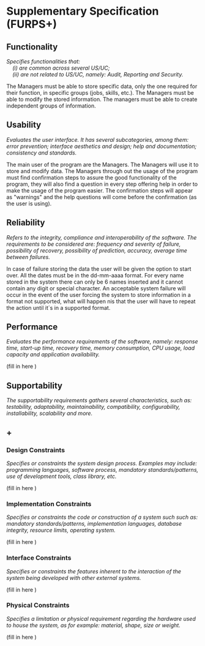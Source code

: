 # Supplementary Specification (FURPS+)

## Functionality

_Specifies functionalities that:  
&nbsp; &nbsp; (i) are common across several US/UC;  
&nbsp; &nbsp; (ii) are not related to US/UC, namely: Audit, Reporting and Security._

The Managers must be able to store specific data, only the one required for their function, in specific groups (jobs, skills, etc.). 
The Managers must be able to modify the stored information.
The managers must be able to create independent groups of information.

 


## Usability

_Evaluates the user interface. It has several subcategories,
among them: error prevention; interface aesthetics and design; help and
documentation; consistency and standards._

The main user of the program are the Managers. 
The Managers will use it to store and modify data. 
The Managers through out the usage of the program must find confirmation steps to assure the good functionality of the program, they will also find a question in every step offering help in order to make the usage of the program easier. The confirmation steps will appear as "warnings" and the help questions will come before the confirmation (as the user is using).


## Reliability

_Refers to the integrity, compliance and interoperability of the software. The requirements to be considered are: frequency and severity of failure, possibility of recovery, possibility of prediction, accuracy, average time between failures._

In case of failure storing the data the user will be given the option to start over.
All the dates must be in the dd-mm-aaaa format.
For every name stored in the system there can only be 6 names inserted and it cannot contain any digit or special character.
An acceptable system failure will occur in the event of the user forcing the system to store information in a format not supported, what will happen nis that the user will have to repeat the action until it´s in a supported format.

## Performance

_Evaluates the performance requirements of the software, namely: response time, start-up time, recovery time, memory consumption, CPU usage, load capacity and application availability._

(fill in here )

## Supportability

_The supportability requirements gathers several characteristics, such as:
testability, adaptability, maintainability, compatibility,
configurability, installability, scalability and more._


## +

### Design Constraints

_Specifies or constraints the system design process. Examples may include: programming languages, software process, mandatory standards/patterns, use of development tools, class library, etc._

(fill in here )

### Implementation Constraints

_Specifies or constraints the code or construction of a system such
such as: mandatory standards/patterns, implementation languages,
database integrity, resource limits, operating system._

(fill in here )

### Interface Constraints

_Specifies or constraints the features inherent to the interaction of the
system being developed with other external systems._

(fill in here )

### Physical Constraints

_Specifies a limitation or physical requirement regarding the hardware used to house the system, as for example: material, shape, size or weight._

(fill in here )